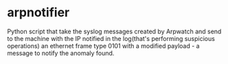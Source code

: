 # arpnotifier
Python script that take the syslog messages created by Arpwatch and send to the machine with the IP notified in the log(that's performing suspicious operations) an ethernet frame type 0101 with a modified payload - a message to notify the anomaly found.

